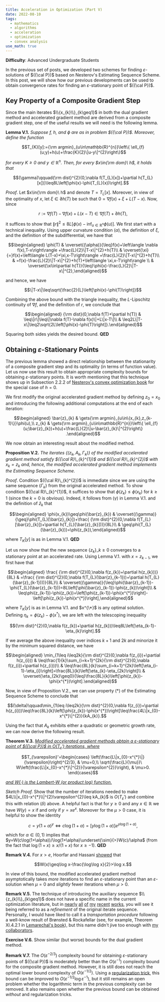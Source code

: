 ```yaml
---
title: Acceleration in Optimization (Part V)
date: 2022-08-10
tags: 
  - mathematics
  - algorithms
  - acceleration
  - optimization
  - convex analysis
use_math: true
---
```


**Difficulty**: Advanced Undergraduate Students  

In the previous set of posts, we developed two schemes for finding $\varepsilon$-solutions of $({\cal P})$ based on Nesterov's Estimating Sequence Scheme. In this post, we will show how our previous developments can be used to obtain convergence rates for finding an $\varepsilon$-stationary point of $({\cal P})$.

## Key Property of a Composite Gradient Step

Since the main iterates $\\{x_{k}\\}_{k\geq1}$ in both the dual gradient method and accelerated gradient method are derived from a composite gradient step, one of the useful results we will need is the following lemma.

**Lemma V.1.** *Suppose $f$, $h$, and $\phi$ are as in problem $({\cal P})$. Moreover, define the function*

$$T_{K}[y]:={\rm argmin}_{u\in\mathbb{R}^{n}}\left\{ \ell_{f}(u;y)+h(u)+\frac{K}{2}\|u-y\|^{2}\right\}$$ 

*for every $K\geq0$ and $y\in\mathbb{R}^{n}$. Then, for every $x\in{\rm dom}\ h$, it holds that* 

$$(\gamma)\qquad{\rm dist}^{2}(0,\nabla f(T_{L}[x])+\partial h(T_{L}[x]))\leq8L\left[\phi(x)-\phi(T_{L}(x))\right].$$

*Proof*. Let $x\in{\rm dom}\ h$ and denote $T=T_{L}[x]$. Moreover, in view of the optimality of $x$, let $\xi\in\partial h(T)$ be such that $0=\nabla f(x)+\xi+L(T-x)$. Now, since 

$$r:=\nabla f(T)-\nabla f(x)+L(x-T)\in\nabla f(T)+\partial h(T),$$ 

it suffices to show that $\|r\|^{2}\leq8L[\phi(x)-\inf_{u\in\mathbb{R}^{n}}\phi(u)].$ We first start with a technical inequality. Using upper curvature condition $(\alpha)$, the definition of $\xi$, and the definition of the subdifferential, we have that 

$$\begin{aligned}
\phi(T) & \overset{(\alpha)}{\leq}f(x)+\left\langle \nabla f(x),T-x\right\rangle +\frac{L}{2}\|T-x\|^{2}+h(T)\\
 & \overset{\xi}{=}f(x)+\left\langle L(T-x)+\xi,x-T\right\rangle +\frac{L}{2}\|T-x\|^{2}+h(T)\\
 & =f(x)-\frac{L}{2}\|T-x\|^{2}+h(T)+\left\langle \xi,x-T\right\rangle \\
 & \overset{\xi\in\partial h(T)}{\leq}\phi(x)-\frac{L}{2}\|T-x\|^{2},\end{aligned}$$ 
 
 and hence, we have 
 
 $$\|T-x\|\leq\sqrt{\frac{2}{L}\left[\phi(x)-\phi(T)\right]}$$ 
 
Combining the above bound with the triangle inequality, the $L$-Lipschitz continuity of $\nabla f$, and the definition of $r$, we conclude that 
 
$$\begin{aligned}
{\rm dist}(0,\nabla f(T)+\partial h(T)) & \leq\|r\|\leq\|\nabla f(T)-\nabla f(x)\|+L\|x-T\|\\
 & \leq2L\|T-x\|\leq2\sqrt{2L\left[\phi(x)-\phi(T)\right]}.\end{aligned}$$ 
 
Squaring both sides yields the desired bound. **QED**

## Obtaining $\varepsilon$-Stationary Points

The previous lemma showed a direct relationship between the stationarity of a composite gradient step and its optimality (in terms of function value). Let us now use this result to obtain appropriate complexity bounds for obtaining $\varepsilon$-stationary points. It is worth mentioning that this technique shows up in Subsection 2.2.2 of [Nesterov's convex optimization book](https://link.springer.com/content/pdf/10.1007/978-3-319-91578-4.pdf) for the special case of $h = 0$.

We first modify the original accelerated gradient method by defining $z_{0}=x_{0}$ and introducing the following additional computations at the end of each iteration: 

$$\begin{aligned}
\bar{z}_{k} & \gets{\rm argmin}_{u\in\{x_{k},z_{k-1}\}}\phi(u),\\
z_{k} & \gets{\rm argmin}_{u\in\mathbb{R}^{n}}\left\{ \ell_{f}(u;\bar{z}_{k})+h(u)+\frac{L}{2}\|u-\bar{z}_{k}\|^{2}\right\} .\end{aligned}$$ 

We now obtain an interesting result about the modified method.

**Proposition V.2.** *The iterates $\{(z_{k},A_{k},\Gamma_{k})\}$ of the modified accelerated gradient method satisfy $({\cal R}\_{k}^{1})$ and $({\cal R}\_{k}^{2})$ with $x_{k}=z_{k}$ and, hence, the modified accelerated gradient method implements the Estimating Sequence Scheme.*

*Proof*. Condition $({\cal R}\_{k}^{2})$ is immediate since we are using the same sequence $\{\Gamma_{k}\}$ from the original accelerated method. To show condition $({\cal R}\_{k}^{1})$, it suffices to show that $\phi(z_{k})\leq\phi(x_{k})$ for $k\geq1$ (since the $k=0$ is obvious). Indeed, it follows from $(\gamma)$ in Lemma V.1. and the definition of $\bar{z}_{k}$ that 

$$\begin{aligned}
\phi(x_{k})\geq\phi(\bar{z}_{k}) & \overset{(\gamma)}{\geq}\phi(T_{L}[\bar{z}_{k}])+\frac{ {\rm dist}^{2}(0,\nabla f(T_{L}[\bar{z}_{k}])+\partial h(T_{L}[\bar{z}_{k}]))}{8L}\\
 & \geq\phi(T_{L}(\bar{z}_{k}))=\phi(z_{k}),\end{aligned}$$ 
 
 where $T_{K}[y]$ is as in Lemma V.1. **QED**

Let us now show that the new sequence $\{z_{k}\}\_{k\ge0}$ converges to a stationary point at an accelerated rate. Using Lemma V.1. with $x=z_{k-1}$, we first have that 

$$\begin{aligned}
\frac{ {\rm dist}^{2}(0,\nabla f(z_{k})+\partial h(z_{k}))}{8L} & =\frac{ {\rm dist}^{2}(0,\nabla f(T_{L}(\bar{z}_{k-1}))+\partial h(T_{L}(\bar{z}_{k-1})))}{8L}\\
 & \overset{(\gamma)}{\leq}\phi(\bar{z}_{k-1})-\phi(T_{L}(\bar{z}_{k-1}))=8L\left[\phi(\bar{z}_{k-1})-\phi(z_{k})\right]\\
 & \leq\phi(z_{k-1})-\phi(z_{k})=\left[\phi(z_{k-1})-\phi(x^{*})\right]-\left[\phi(z_{k})-\phi(x^{*})\right],\end{aligned}$$ 
 
 where $T_{K}[y]$ is as in Lemma V.1. and $x^{\*}$ is any optimal solution. Defining $\eta_{k}=\phi(z_{k})-\phi(x^{*})$, we are left with the telescoping inequality 
 
$${\rm dist}^{2}(0,\nabla f(z_{k})+\partial h(z_{k}))\leq8L\left[\eta_{k-1}-\eta_{k}\right].$$
 
If we average the above inequality over indices $k+1$ and $2k$ and minorize it by the minimum squared distance, we have 
  
$$\begin{aligned}
\min_{1\leq i\leq2k}{\rm dist}^{2}(0,\nabla f(z_{i})+\partial h(z_{i})) & \leq\frac{1}{k}\sum_{i=k+1}^{2k}{\rm dist}^{2}(0,\nabla f(z_{i})+\partial h(z_{i}))\\
 & \leq\frac{8L}{k}\sum_{i=k+1}^{2k}\left[\eta_{i-1}-\eta_{i}\right]=\frac{8L}{k}\left[\eta_{k}-\eta_{2k}\right]\\
 & \overset{\eta_{2k}\geq0}{\leq}\frac{8L}{k}\left[\phi(z_{k})-\phi(x^{*})\right].\end{aligned}$$ 
 
 Now, in view of Proposition V.2., we can use property $(*)$ of the Estimating Sequence Scheme to conclude that 
 
 $$(\delta)\qquad\min_{1\leq i\leq2k}{\rm dist}^{2}(0,\nabla f(z_{i})+\partial h(z_{i}))\leq\frac{8L}{k}\left[\phi(z_{k})-\phi(x^{*})\right]\leq\frac{4L\|x_{0}-x^{*}\|^{2}}{kA_{k}}.$$ 
 
 Using the fact that $A_{k}$ exhibits either a quadratic or geometric growth rate, we can now derive the following result.

**Theorem V.3.** <ins>*Modified accelerated gradient methods obtain a $\varepsilon$-stationary point of $({\cal P})$ in $O(T_{\varepsilon}')$ iterations, where*</ins>

$$T_{\varepsilon}'=\begin{cases}
\left(\frac{L\|x_{0}-x^{*}\|}{\varepsilon}\right)^{2/3}, & \mu=0,\\
\sqrt{\frac{L}{\mu}}\ W\left(\frac{L\|x_{0}-x^{*}\|^{2}}{\varepsilon^{2}}\right), & \mu>0.
\end{cases}$$ 

<ins>*and $W(\cdot)$ is the Lambert-W (or product log) function.*</ins>

*Sketch Proof.* Show that the number of iterations needed to make $4L\\|x_{0}-x^{*}\\|^{2}\varepsilon^{2}\leq kA_{k}$ is $O(T_{\varepsilon}')$ and combine this with relation $(\delta)$ above. A helpful fact is that for $y\geq0$ and any $x\in\mathbb{R}$ we have $W(y)=x$ if and only if $y=xe^{x}$. Moreover for the $\mu>0$ case, it is helpful to show the identity 

$$c=y(1+\alpha)^{y}\iff c\log(1+\alpha)=\left[y\log(1+\alpha)\right]e^{y\log(1+\alpha)},$$ 

which for $\alpha\in(0,1)$ implies that $y=W(c\log(1+\alpha))/\log(1+\alpha)\underset{\sim}{>}W(c)/\alpha$  (from the fact that $\log(1+x)\geq x/(1+x)$ for $x\geq-1$). **QED**

**Remark V.4.** For $x>e$, Hoorfar and Hassani [showed](https://www.emis.de/journals/JIPAM/article983.html?sid=983) that 

$$W(x)\geq\log x-\frac{\log\log x}{2}>\log x.$$ 

In view of this bound, the modified accelerated gradient method asymptotically takes *more* iterations to find an $\varepsilon$-stationary point than an $\varepsilon$-solution when $\mu=0$ and *slightly* fewer iterations when $\mu>0$.

**Remark V.5.** The technique of introducing the auxiliary sequence $\\{z_{k}\\}_{k\geq1}$ does not have a specific name in the current optimization literature, but in [nearly](../files/publications/aipp.pdf) [all](../files/publications/r_aipp.pdf) [of](../files/publications/aipp_s.pdf) [my](../files/publications/spectral_icg.pdf) [recent](../files/publications/nl_iapial.pdf) [works](../files/publications/iaipal.pdf), you will see it being referred to as a *refinement* of the original iterate sequence. Personally, I would have liked to call it a *transportation procedure* following a well-know result of Brønsted & Rockafellar (see, for example, Theorem XI.4.2.1 in [Lemarechal's book](https://link.springer.com/book/10.1007/978-3-662-06409-2)), but this name didn't jive too enough with [my](https://sites.gatech.edu/renato-monteiro/) [collaborators](https://jefferson.ime.ufg.br/p/19912-academic-homepage).

**Exercise V.6.** Show similar (but worse) bounds for the dual gradient method.

**Remark V.7.** The $O(\varepsilon^{-2/3})$ complexity bound for obtaining $\varepsilon$-stationary points of $({\cal P})$ is moderately better than the $O(\varepsilon^{-1})$ complexity bound for the composite gradient method. However, it is still does not reach the optimal lower bound complexity of $O(\varepsilon^{-1/2})$. Using a [regularization trick](http://www.mathopt.org/Optima-Issues/optima88.pdf), this bound can be improved to $O(\varepsilon^{-1/2} \log \varepsilon^{-1})$, but it still remains an open problem whether the logarithmic term in the previous complexity can be removed. It also remains open whether the previous bound can be obtained *without* and regularization tricks.
